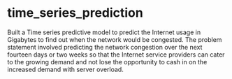 # time_series_prediction

Built a Time series predictive model to predict the Internet usage in Gigabytes to find out when the network would be congested. The problem statement involved predicting the network congestion over the next fourteen days or two weeks so that the Internet service providers can cater to the growing demand and not lose the opportunity to cash in on the increased demand with server overload.
